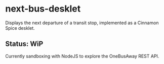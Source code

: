 # next-bus-desklet
Displays the next departure of a transit stop, implemented as a Cinnamon Spice desklet.

## Status: WiP
Currently sandboxing with NodeJS to explore the OneBusAway REST API.

